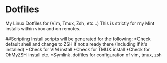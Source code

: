 # Dotfiles
My Linux Dotfiles for (Vim, Tmux, Zsh, etc...)
This is strictly for my Mint installs within vbox and on remotes.

##Scripting
Install scripts will be generated for the following:
	*Check default shell and change to ZSH if not already there (Including if it's installed)
	*Check for VIM install
	*Check for TMUX install
	*Check for OhMyZSH install etc.
	*Symlink .dotfiles for configuration of vim, tmux, zsh

